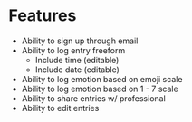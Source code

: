 # Features

- Ability to sign up through email
- Ability to log entry freeform
  - Include time (editable)
  - Include date (editable)
- Ability to log emotion based on emoji scale
- Ability to log emotion based on 1 - 7 scale
- Ability to share entries w/ professional
- Ability to edit entries